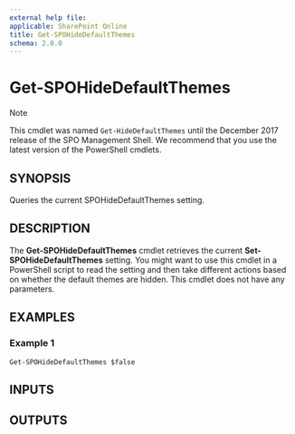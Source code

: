 ```yaml
---
external help file: 
applicable: SharePoint Online
title: Get-SPOHideDefaultThemes
schema: 2.0.0
---
```


# Get-SPOHideDefaultThemes

> [!NOTE] 
> This cmdlet was named `Get-HideDefaultThemes` until the December 2017 release of the SPO Management Shell. We recommend that you use the latest version of the PowerShell cmdlets.

## SYNOPSIS

Queries the current SPOHideDefaultThemes setting.

## DESCRIPTION

The **Get-SPOHideDefaultThemes** cmdlet retrieves the current **Set-SPOHideDefaultThemes** setting. You might want to use this cmdlet in a PowerShell script to read the setting and then take different actions based on whether the default themes are hidden. This cmdlet does not have any parameters.

## EXAMPLES

### Example 1

```
Get-SPOHideDefaultThemes $false
```

## INPUTS

## OUTPUTS


